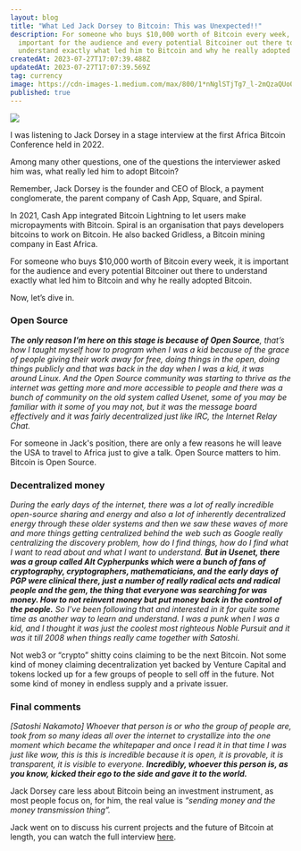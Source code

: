 ```yaml
---
layout: blog
title: "What Led Jack Dorsey to Bitcoin: This was Unexpected!!"
description: For someone who buys $10,000 worth of Bitcoin every week, it is
  important for the audience and every potential Bitcoiner out there to
  understand exactly what led him to Bitcoin and why he really adopted Bitcoin.
createdAt: 2023-07-27T17:07:39.488Z
updatedAt: 2023-07-27T17:07:39.569Z
tag: currency
image: https://cdn-images-1.medium.com/max/800/1*nNglSTjTg7_l-2mQzaQUoQ.jpeg
published: true
---
```

![](https://cdn-images-1.medium.com/max/800/1*nNglSTjTg7_l-2mQzaQUoQ.jpeg)

I was listening to Jack Dorsey in a stage interview at the first Africa Bitcoin Conference held in 2022.

Among many other questions, one of the questions the interviewer asked him was, what really led him to adopt Bitcoin?

Remember, Jack Dorsey is the founder and CEO of Block, a payment conglomerate, the parent company of Cash App, Square, and Spiral.

In 2021, Cash App integrated Bitcoin Lightning to let users make micropayments with Bitcoin. Spiral is an organisation that pays developers bitcoins to work on Bitcoin. He also backed Gridless, a Bitcoin mining company in East Africa.

For someone who buys $10,000 worth of Bitcoin every week, it is important for the audience and every potential Bitcoiner out there to understand exactly what led him to Bitcoin and why he really adopted Bitcoin.

Now, let’s dive in.

### Open Source

**_The only reason I’m here on this stage is because of Open Source_**_, that’s how I taught myself how to program when I was a kid because of the grace of people giving their work away for free, doing things in the open, doing things publicly and that was back in the day when I was a kid, it was around Linux. And the Open Source community was starting to thrive as the internet was getting more and more accessible to people and there was a bunch of community on the old system called Usenet, some of you may be familiar with it some of you may not, but it was the message board effectively and it was fairly decentralized just like IRC, the Internet Relay Chat._

For someone in Jack's position, there are only a few reasons he will leave the USA to travel to Africa just to give a talk. Open Source matters to him. Bitcoin is Open Source.

### Decentralized money

_During the early days of the internet, there was a lot of really incredible open-source sharing and energy and also a lot of inherently decentralized energy through these older systems and then we saw these waves of more and more things getting centralized behind the web such as Google really centralizing the discovery problem, how do I find things, how do I find what I want to read about and what I want to understand._ **_But in Usenet, there was a group called Alt Cypherpunks which were a bunch of fans of cryptography, cryptographers, mathematicians, and the early days of PGP were clinical there, just a number of really radical acts and radical people and the gem, the thing that everyone was searching for was money. How to not reinvent money but put money back in the control of the people._** _So I’ve been following that and interested in it for quite some time as another way to learn and understand. I was a punk when I was a kid, and I thought it was just the coolest most righteous Noble Pursuit and it was it till 2008 when things really came together with Satoshi._

Not web3 or “crypto” shitty coins claiming to be the next Bitcoin. Not some kind of money claiming decentralization yet backed by Venture Capital and tokens locked up for a few groups of people to sell off in the future. Not some kind of money in endless supply and a private issuer.

### Final comments

_[Satoshi Nakamoto] Whoever that person is or who the group of people are, took from so many ideas all over the internet to crystallize into the one moment which became the whitepaper and once I read it in that time I was just like wow, this is this is incredible because it is open, it is provable, it is transparent, it is visible to everyone._ **_Incredibly, whoever this person is, as you know, kicked their ego to the side and gave it to the world._**

Jack Dorsey care less about Bitcoin being an investment instrument, as most people focus on, for him, the real value is _“sending money and the money transmission thing”._

Jack went on to discuss his current projects and the future of Bitcoin at length, you can watch the full interview [here](https://www.youtube.com/watch?v=umwuXu-MRvw).